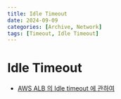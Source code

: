 ```yaml
---
title: Idle Timeout
date: 2024-09-09
categories: [Archive, Network]
tags: [Timeout, Idle Timeout]
---
```


# Idle Timeout



- [AWS ALB 의 Idle timeout 에 관하여](https://reaperes.medium.com/aws-alb-%EC%9D%98-idle-timeout-%EC%97%90-%EA%B4%80%ED%95%98%EC%97%AC-7addb8bfb886)